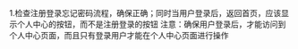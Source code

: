 1.检查注册登录忘记密码流程，确保正确；同时当用户登录后，返回首页，应该显示个人中心的按钮，而不是注册登录的按钮
注意：确保用户登录后，才能访问到个人中心页面，而且只有登录用户才能在个人中心页面进行操作


